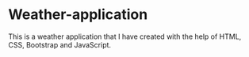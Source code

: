 # Weather-application
This is a weather application that I have created with the help of HTML, CSS,  Bootstrap and JavaScript.
